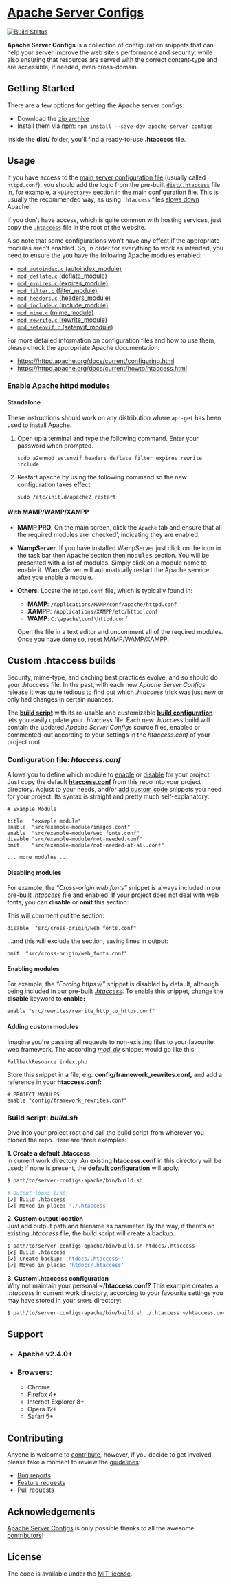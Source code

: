 # [Apache Server Configs](https://github.com/h5bp/server-configs-apache/)

[![Build Status](https://travis-ci.org/h5bp/server-configs-apache.svg?branch=master)](https://travis-ci.org/h5bp/server-configs-apache)

**Apache Server Configs** is a collection of configuration snippets that can help
your server improve the web site's performance and security, while also
ensuring that resources are served with the correct content-type and are
accessible, if needed, even cross-domain.


## Getting Started

There are a few options for getting the Apache server configs:

* Download the [zip archive](https://github.com/h5bp/server-configs-apache/archive/3.1.0.zip)
* Install them via [npm](https://www.npmjs.com/):
  `npm install --save-dev apache-server-configs`

Inside the **dist/** folder, you'll find a ready-to-use **.htaccess** file.


## Usage

If you have access to the [main server configuration
file](https://httpd.apache.org/docs/current/configuring.html#main)
(usually called `httpd.conf`), you should add the logic from the pre-built
[`dist/.htaccess`](https://github.com/h5bp/server-configs-apache/blob/master/dist/.htaccess)
file in, for example, a
[`<Directory>`](https://httpd.apache.org/docs/current/mod/core.html#directory)
section in the main configuration file. This is usually the recommended
way, as using `.htaccess` files [slows
down](https://httpd.apache.org/docs/current/howto/htaccess.html#when)
Apache!

If you don't have access, which is quite common with hosting services,
just copy the [`.htaccess`](https://github.com/h5bp/server-configs-apache/blob/master/dist/.htaccess)
file in the root of the website.

Also note that some configurations won't have any effect if the
appropriate modules aren't enabled. So, in order for everything
to work as intended, you need to ensure the you have the following
Apache modules enabled:

* [`mod_autoindex.c` (autoindex_module)](https://httpd.apache.org/docs/current/mod/mod_autoindex.html)
* [`mod_deflate.c` (deflate_module)](https://httpd.apache.org/docs/current/mod/mod_deflate.html)
* [`mod_expires.c` (expires_module)](https://httpd.apache.org/docs/current/mod/mod_expires.html)
* [`mod_filter.c` (filter_module)](https://httpd.apache.org/docs/current/mod/mod_filter.html)
* [`mod_headers.c` (headers_module)](https://httpd.apache.org/docs/current/mod/mod_headers.html)
* [`mod_include.c` (include_module)](https://httpd.apache.org/docs/current/mod/mod_include.html)
* [`mod_mime.c` (mime_module)](https://httpd.apache.org/docs/current/mod/mod_mime.html)
* [`mod_rewrite.c` (rewrite_module)](https://httpd.apache.org/docs/current/mod/mod_rewrite.html)
* [`mod_setenvif.c` (setenvif_module)](https://httpd.apache.org/docs/current/mod/mod_setenvif.html)

For more detailed information on configuration files and how to
use them, please check the appropriate Apache documentation:

* <https://httpd.apache.org/docs/current/configuring.html>
* <https://httpd.apache.org/docs/current/howto/htaccess.html>

### Enable Apache httpd modules

#### Standalone

These instructions should work on any distribution where `apt-get` has been
used to install Apache.

1. Open up a terminal and type the following command. Enter your password when
   prompted.

    `sudo a2enmod setenvif headers deflate filter expires rewrite include`

2. Restart apache by using the following command so the new configuration takes
   effect.

    `sudo /etc/init.d/apache2 restart`

#### With MAMP/WAMP/XAMPP

* **MAMP PRO**. On the main screen, click the `Apache` tab and ensure that all
   the required modules are 'checked', indicating they are enabled.

* **WampServer**. If you have installed WampServer just click on the icon in the
   task bar then <kbd>Apache</kbd> section then <kbd>modules</kbd> section.
   You will be presented with a list of modules. Simply click on a module name
   to enable it. WampServer will automatically restart the Apache service after
   you enable a module.

* **Others**. Locate the `httpd.conf` file, which is typically found in:
  * **MAMP**: `/Applications/MAMP/conf/apache/httpd.conf`
  * **XAMPP**: `/Applications/XAMPP/etc/httpd.conf`
  * **WAMP**: `C:\apache\conf\httpd.conf`

  Open the file in a text editor and uncomment all of the required modules.
  Once you have done so, reset MAMP/WAMP/XAMPP.


## Custom .htaccess builds

Security, mime-type, and caching best practices evolve, and so should do your *.htaccess* file. In the past, with each new *Apache Server Configs* release it was quite tedious to find out which *.htaccess* trick was just new or only had changes in certain nuances.

The [**build script**](#build-script-buildsh) with its re-usable and customizable [**build configuration**](#configuration-file-htaccessconf) lets you easily update your *.htaccess* file. Each new *.htaccess* build will contain the updated *Apache Server Configs* source files, enabled or commented-out according to your settings in the *htaccess.conf* of your project root.

### Configuration file: *htaccess.conf*

Allows you to define which module to [enable](#enabling-modules) or [disable](#disabling-modules) for your project. Just copy the default [**htaccess.conf**](https://github.com/h5bp/server-configs-apache/blob/master/htaccess.conf) from this repo into your project directory. Adjust to your needs, and/or [add custom code](#adding-custom-modules) snippets you need for your project. Its syntax is straight and pretty much self-explanatory:

```
# Example Module

title   "example module"
enable  "src/example-module/images.conf"
enable  "src/example-module/web_fonts.conf"
disable "src/example-module/not-needed.conf"
omit    "src/example-module/not-needed-at-all.conf"

... more modules ...
```

#### Disabling modules

For example, the *“Cross-origin web fonts”* snippet is always included in our pre-built [*.htaccess*](https://github.com/h5bp/server-configs-apache/blob/master/dist/.htaccess) file and enabled. If your project does not deal with web fonts, you can **disable** or **omit** this section:

This will comment out the section:

```
disable  "src/cross-origin/web_fonts.conf"
```

…and this will exclude the section, saving lines in output:

```
omit  "src/cross-origin/web_fonts.conf"
```

#### Enabling modules

For example, the *“Forcing https://”* snippet is disabled by default, although being included in our pre-built [*.htaccess*](https://github.com/h5bp/server-configs-apache/blob/master/dist/.htaccess). To enable this snippet, change the **disable** keyword to **enable:**

```
enable "src/rewrites/rewrite_http_to_https.conf"
```

#### Adding custom modules

Imagine you're passing all requests to non-existing files to your favourite web framework. The according
[_mod_dir_](https://httpd.apache.org/docs/trunk/mod/mod_dir.html#fallbackresource) snippet would go like this:

```
FallbackResource index.php
```

Store this snippet in a file, e.g. **config/framework_rewrites.conf,** and add a reference in your **htaccess.conf:**

```
# PROJECT MODULES
enable "config/framework_rewrites.conf"
```

### Build script: *build.sh*

Dive into your project root and call the build script from wherever you cloned the repo. Here are three examples:

**1. Create a default .htaccess**  
in current work directory. An existing **htaccess.conf** in this directory will be used; if none is present, the [**default configuration**](https://github.com/h5bp/server-configs-apache/blob/master/htaccess.conf) will apply.


```bash
$ path/to/server-configs-apache/bin/build.sh

# Output looks like:
[✔] Build .htaccess
[✔] Moved in place: './.htaccess'
```

**2. Custom output location**  
Just add output path and filename as parameter. By the way, if there's an existing *.htaccess* file, the build script will create a backup.

```bash
$ path/to/server-configs-apache/bin/build.sh htdocs/.htaccess
[✔] Build .htaccess
[✔] Create backup: 'htdocs/.htaccess~'
[✔] Moved in place: 'htdocs/.htaccess'
```

**3. Custom .htaccess configuration**  
Why not maintain your personal **~/htaccess.conf?** This example creates a *.htaccess* in current work directory, according to your favourite settings you may have stored in your `$HOME` directory:

```bash
$ path/to/server-configs-apache/bin/build.sh ./.htaccess ~/htaccess.conf
```


## Support

* ### __Apache v2.4.0+__
* ### __Browsers:__
  * Chrome
  * Firefox 4+
  * Internet Explorer 8+
  * Opera 12+
  * Safari 5+


## Contributing

Anyone is welcome to [contribute](.github/CONTRIBUTING.md),
however, if you decide to get involved, please take a moment to review
the [guidelines](.github/CONTRIBUTING.md):

* [Bug reports](.github/CONTRIBUTING.md#bugs)
* [Feature requests](.github/CONTRIBUTING.md#features)
* [Pull requests](.github/CONTRIBUTING.md#pull-requests)


## Acknowledgements

[Apache Server Configs](https://github.com/h5bp/server-configs-apache/) is only possible thanks to all the awesome
[contributors](https://github.com/h5bp/server-configs-apache/graphs/contributors)!


## License

The code is available under the [MIT license](LICENSE.txt).
